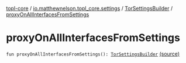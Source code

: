 [topl-core](../../index.md) / [io.matthewnelson.topl_core.settings](../index.md) / [TorSettingsBuilder](index.md) / [proxyOnAllInterfacesFromSettings](./proxy-on-all-interfaces-from-settings.md)

# proxyOnAllInterfacesFromSettings

`fun proxyOnAllInterfacesFromSettings(): `[`TorSettingsBuilder`](index.md) [(source)](https://github.com/05nelsonm/TorOnionProxyLibrary-Android/blob/master/topl-core/src/main/java/io/matthewnelson/topl_core/settings/TorSettingsBuilder.kt#L456)